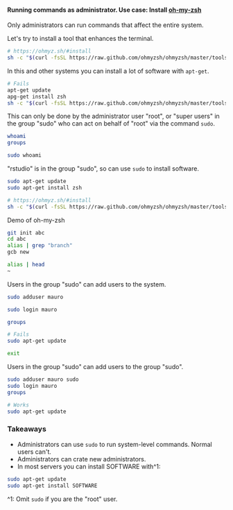 #### Running commands as administrator. Use case: Install [oh-my-zsh](https://ohmyz.sh/)

Only administrators can run commands that affect the entire system.

Let's try to install a tool that enhances the terminal.

```bash
# https://ohmyz.sh/#install
sh -c "$(curl -fsSL https://raw.github.com/ohmyzsh/ohmyzsh/master/tools/install.sh)"
```

In this and other systems you can install a lot of software with `apt-get`.

```bash
# Fails
apt-get update 
apg-get install zsh
sh -c "$(curl -fsSL https://raw.github.com/ohmyzsh/ohmyzsh/master/tools/install.sh)"
```

This can only be done by the administrator user "root", or "super users" in the
group "sudo" who can act on behalf of "root" via the command `sudo`.

```bash
whoami
groups

sudo whoami
```

"rstudio" is in the group "sudo", so can use `sudo` to install software.

```bash
sudo apt-get update
sudo apt-get install zsh

# https://ohmyz.sh/#install
sh -c "$(curl -fsSL https://raw.github.com/ohmyzsh/ohmyzsh/master/tools/install.sh)"
```

Demo of oh-my-zsh

```bash
git init abc
cd abc
alias | grep "branch"
gcb new

alias | head
~
```

Users in the group "sudo" can add users to the system.

```bash
sudo adduser mauro

sudo login mauro

groups

# Fails
sudo apt-get update

exit
```

Users in the group "sudo" can add users to the group "sudo".

```bash
sudo adduser mauro sudo
sudo login mauro
groups

# Works
sudo apt-get update
```

### Takeaways

* Administrators can use `sudo` to run system-level commands. Normal users can't.
* Administrators can crate new administrators.
* In most servers you can install SOFTWARE with^1:

```bash
sudo apt-get update
sudo apt-get install SOFTWARE
```

^1: Omit `sudo` if you are the "root" user.
